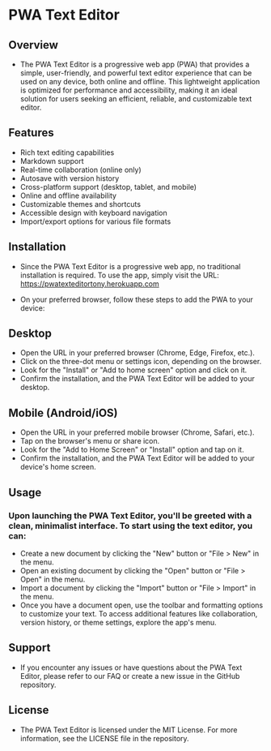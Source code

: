 # PWA Text Editor
## Overview
- The PWA Text Editor is a progressive web app (PWA) that provides a simple, user-friendly, and powerful text editor experience that can be used on any device, both online and offline. This lightweight application is optimized for performance and accessibility, making it an ideal solution for users seeking an efficient, reliable, and customizable text editor.

## Features
- Rich text editing capabilities
- Markdown support
- Real-time collaboration (online only)
- Autosave with version history
- Cross-platform support (desktop, tablet, and mobile)
- Online and offline availability
- Customizable themes and shortcuts
- Accessible design with keyboard navigation
- Import/export options for various file formats

## Installation
- Since the PWA Text Editor is a progressive web app, no traditional installation is required. To use the app, simply visit the URL:
https://pwatexteditortony.herokuapp.com

- On your preferred browser, follow these steps to add the PWA to your device:

## Desktop
- Open the URL in your preferred browser (Chrome, Edge, Firefox, etc.).
- Click on the three-dot menu or settings icon, depending on the browser.
- Look for the "Install" or "Add to home screen" option and click on it.
- Confirm the installation, and the PWA Text Editor will be added to your desktop.
## Mobile (Android/iOS)
- Open the URL in your preferred mobile browser (Chrome, Safari, etc.).
- Tap on the browser's menu or share icon.
- Look for the "Add to Home Screen" or "Install" option and tap on it.
- Confirm the installation, and the PWA Text Editor will be added to your device's home screen.
## Usage
### Upon launching the PWA Text Editor, you'll be greeted with a clean, minimalist interface. To start using the text editor, you can:

- Create a new document by clicking the "New" button or "File > New" in the menu.
- Open an existing document by clicking the "Open" button or "File > Open" in the menu.
- Import a document by clicking the "Import" button or "File > Import" in the menu.
- Once you have a document open, use the toolbar and formatting options to customize your text. To access additional features like collaboration, version history, or theme settings, explore the app's menu.

## Support
- If you encounter any issues or have questions about the PWA Text Editor, please refer to our FAQ or create a new issue in the GitHub repository.

## License
- The PWA Text Editor is licensed under the MIT License. For more information, see the LICENSE file in the repository.
